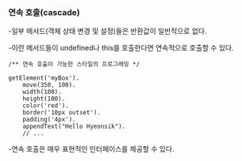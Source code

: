 ### 연속 호출(cascade)

-일부 메서드(객체 상태 변경 및 설정)들은 반환값이 일반적으로 없다.

-이런 메서드들이 undefined나 this를 호출한다면 연속적으로 호출할 수 있다.

```
/** 연속 호출이 가능한 스타일의 프로그래밍 */ 

getElement('myBox').
    move(350, 100).
    width(100).
    height(100).
    color('red').
    border('10px outset').
    padding('4px').
    appendText("Hello Hyeonsik").
    // ...
```

-연속 호출은 매우 표현적인 인터페이스를 제공할 수 있다.
